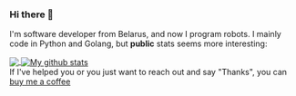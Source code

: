 ### Hi there 👋

I'm software developer from Belarus, and now I program robots.
I mainly code in Python and Golang, but <b>public</b> stats seems more interesting: 

<a href="https://github.com/l1va">
  <img align="center" src="https://github-readme-stats.vercel.app/api/top-langs/?username=l1va&layout=compact&langs_count=8&theme=radical" />
</a>


<a href="https://github.com/l1va">
  <img align="center" src="https://github-readme-stats.anuraghazra1.vercel.app/api?username=l1va&line_height=24&show_icons=true&theme=radical&layout=compact" alt="My github stats" />  
</a>  

<br/>
<!---
[![ReadMe Card](https://github-readme-stats.vercel.app/api/pin/?username=l1va&theme=radical&repo=symhen)](https://github.com/l1va/symhen)
--->
If I've helped you or you just want to reach out and say "Thanks", you can <a href="https://www.buymeacoffee.com/l1va">buy me a coffee</a>
